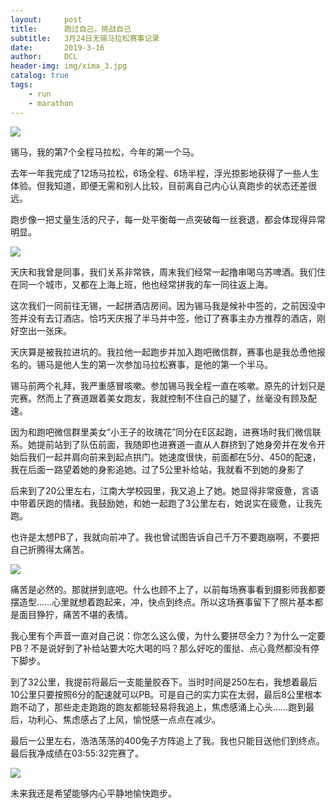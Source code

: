 ```yaml
---
layout:     post
title:      跑过自己，挑战自己
subtitle:   3月24日无锡马拉松赛事记录
date:       2019-3-16
author:     DCL
header-img: img/xima_3.jpg
catalog: true
tags:
    - run
    - marathon
---
```


![](http://daichunlei.com/img/xima_4.jpg)

锡马，我的第7个全程马拉松，今年的第一个马。

去年一年我完成了12场马拉松，6场全程、6场半程，浮光掠影地获得了一些人生体验。但我知道，即便无需和别人比较，目前离自己内心认真跑步的状态还差很远。

跑步像一把丈量生活的尺子，每一处平衡每一点突破每一丝衰退，都会体现得异常明显。

![](http://daichunlei.com/img/xima_3.jpg)

天庆和我曾是同事，我们关系非常铁，周末我们经常一起撸串喝乌苏啤酒。我们住在同一个城市，又都在上海上班，他也经常拼我的车一同往返上海。

这次我们一同前往无锡，一起拼酒店房间。因为锡马我是候补中签的，之前因没中签并没有去订酒店。恰巧天庆报了半马并中签，他订了赛事主办方推荐的酒店，刚好空出一张床。

天庆算是被我拉进坑的。我拉他一起跑步并加入跑吧微信群，赛事也是我怂恿他报名的。锡马是他人生的第一次参加马拉松赛事，是他的第一个半马。

锡马前两个礼拜，我严重感冒咳嗽。参加锡马我全程一直在咳嗽。原先的计划只是完赛。然而上了赛道跟着美女跑友，我就控制不住自己的腿了，丝毫没有顾及配速。

因为和跑吧微信群里美女“小王子的玫瑰花”同分在E区起跑，进赛场时我们微信联系。她提前站到了队伍前面，我随即也进赛道一直从人群挤到了她身旁并在发令开始后我们一起并肩向前来到起点拱门。她速度很快，前面都在5分、450的配速，我在后面一路望着她的身影追她。过了5公里补给站，我就看不到她的身影了

后来到了20公里左右，江南大学校园里，我又追上了她。她显得非常疲惫，言语中带着厌跑的情绪。我鼓励她，和她一起跑了3公里左右，她说实在疲惫，让我先跑。

也许是太想PB了，我就向前冲了。我也曾试图告诉自己千万不要跑崩啊，不要把自己折腾得太痛苦。


![](http://daichunlei.com/img/xima_2.jpg)

痛苦是必然的。那就拼到底吧。什么也顾不上了，以前每场赛事看到摄影师我都要摆造型……心里就想着跑起来，冲，快点到终点。所以这场赛事留下了照片基本都是面目狰狞，痛苦不堪的表情。

我心里有个声音一直对自己说：你怎么这么傻，为什么要拼尽全力？为什么一定要PB？不是说好到了补给站要大吃大喝的吗？那么好吃的蛋挞、点心竟然都没有停下脚步。

到了32公里，我提前将最后一支能量胶吞下。当时时间是250左右，我想着最后10公里只要按照6分的配速就可以PB。可是自己的实力实在太弱，最后8公里根本跑不动了，那些走走跑跑的跑友都能轻易将我追上，焦虑感涌上心头……跑到最后，功利心、焦虑感占了上风，愉悦感一点点在减少。

最后一公里左右，浩浩荡荡的400兔子方阵追上了我。我也只能目送他们到终点。最后我净成绩在03:55:32完赛了。

![](http://daichunlei.com/img/xima_1.jpg)

未来我还是希望能够内心平静地愉快跑步。

